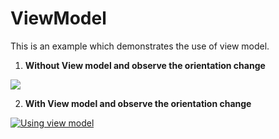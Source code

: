ViewModel
============

This is an example which demonstrates the use of view model. 

1. **Without View model and observe the orientation change**

[![](https://drive.google.com/file/d/1pvHOHGh9uWcN-PKrVJ2Ajgpmi79dK4-2/view?usp=sharing)](https://drive.google.com/file/d/1JVAm4XpuVyIty92WGSot-FsR7LTchhqy/view?usp=sharing)

2. **With View model and observe the orientation change**

[![Using view model](https://drive.google.com/file/d/1pvHOHGh9uWcN-PKrVJ2Ajgpmi79dK4-2/view?usp=sharing)](https://drive.google.com/file/d/15bROSmwBJ_yZZ6QsSpqRLCmRctLPazcA/view?usp=sharing)
